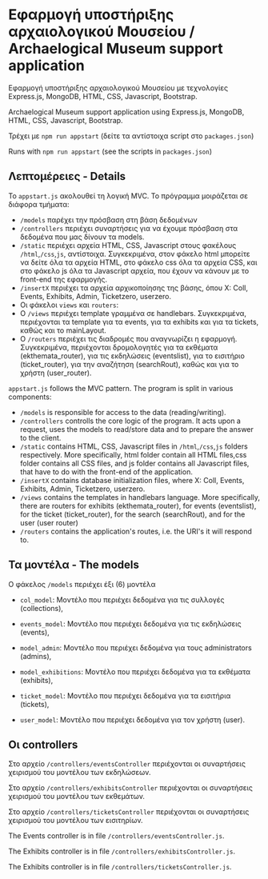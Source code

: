# Εφαρμογή υποστήριξης αρχαιολογικού Μουσείου / Archaelogical Museum support application

Εφαρμογή υποστήριξης αρχαιολογικού Μουσείου με τεχνολογίες Express.js, MongoDB, HTML, CSS, Javascript, Bootstrap.

Archaelogical Museum support application using Express.js, MongoDB, HTML, CSS, Javascript, Bootstrap.

Τρέχει με `npm run appstart` (δείτε τα αντίστοιχα script στο `packages.json`)

Runs with `npm run appstart` (see the scripts in `packages.json`)
## Λεπτομέρειες - Details

Το `appstart.js` ακολουθεί τη λογική MVC. Το πρόγραμμα μοιράζεται σε διάφορα τμήματα: 
 - `/models` παρέχει την πρόσβαση στη βάση δεδομένων
 - `/controllers` περιέχει συναρτήσεις για να έχουμε πρόσβαση στα δεδομένα που μας δίνουν τα models.
 - `/static` περιέχει αρχεία HTML, CSS, Javascript στους φακέλους `/html`,`/css`,`js`, αντίστοιχα. Συγκεκριμένα, στον φάκελο html μπορείτε να δείτε όλα τα αρχεία HTML, στο φάκελο css όλα τα αρχεία CSS, και στο φάκελο js όλα τα Javascript αρχεία, που έχουν να κάνουν με το front-end της εφαρμογής.
 - `/insertX` περιέχει τα αρχεία αρχικοποίησης της βάσης, όπου Χ: Coll, Events, Exhibits, Admin, Ticketzero, userzero.
 - Οι φάκελοι `views` και `routers`:
  - Ο `/views` περιέχει template γραμμένα σε handlebars. Συγκεκριμένα, περιέχονται τα template για τα events, για τα exhibits και για τα tickets, καθώς και το mainLayout.
  - Ο `/routers` περιέχει τις διαδρομές που αναγνωρίζει η εφαρμογή. Συγκεκριμένα, περιέχονται δρομολογητές για τα εκθέματα (ekthemata_router), για τις εκδηλώσεις (eventslist), για το εισιτήριο (ticket_router), για την αναζήτηση (searchRout), καθώς και για το χρήστη (user_router).

`appstart.js` follows the MVC pattern. The program is split in various components: 
- `/models` is responsible for access to the data (reading/writing).
- `/controllers` controlls the core logic of the program. It acts upon a request, uses the models to read/store data and to prepare the answer to the client.
- `/static` contains HTML, CSS, Javascript files in `/html`,`/css`,`js` folders respectively. More specifically, html folder contain all HTML files,css folder contains all CSS files, and js folder contains all Javascript files, that have to do with the front-end of the application.
- `/insertX` contains database initialization files, where Χ: Coll, Events, Exhibits, Admin, Ticketzero, userzero.
- `/views` contains the templates in handlebars language. More  specifically, there are routers for exhibits (ekthemata_router), for events (eventslist), for the ticket (ticket_router), for the search (searchRout), and for the user (user router)
- `/routers` contains the application's routes, i.e. the URI's it will respond to.
## Τα μοντέλα - The models
Ο φάκελος `/models` περιέχει έξι (6) μοντέλα

- `col_model`: Μοντέλο που περιέχει δεδομένα για τις συλλογές (collections),

- `events_model`: Μοντέλο που περιέχει δεδομένα για τις εκδηλώσεις (events),

- `model_admin`: Μοντέλο που περιέχει δεδομένα για τoυς administrators (admins),

- `model_exhibitions`: Μοντέλο που περιέχει δεδομένα για τα εκθέματα (exhibits),

- `ticket_model`: Μοντέλο που περιέχει δεδομένα για τα εισιτήρια (tickets),

- `user_model`: Μοντέλο που περιέχει δεδομένα για τον χρήστη (user).
## Οι controllers
Στο αρχείο `/controllers/eventsController` περιέχονται οι συναρτήσεις χειρισμού του μοντέλου των εκδηλώσεων.

Στο αρχείο `/controllers/exhibitsController` περιέχονται οι συναρτήσεις χειρισμού του μοντέλου των εκθεμάτων.

Στο αρχείο `/controllers/ticketsController` περιέχονται οι συναρτήσεις χειρισμού του μοντέλου των εισιτηρίων.

The Events controller is in file `/controllers/eventsController.js`.

The Exhibits controller is in file `/controllers/exhibitsController.js`.

The Exhibits controller is in file `/controllers/ticketsController.js`.

<!-- ```javascript
const model = require('../model/task-list-model-no-db.js');
// const model = require('../model/task-list-model-mongo.js');
// const model = require('../model/task-list-model-postgres.js');
``` -->
